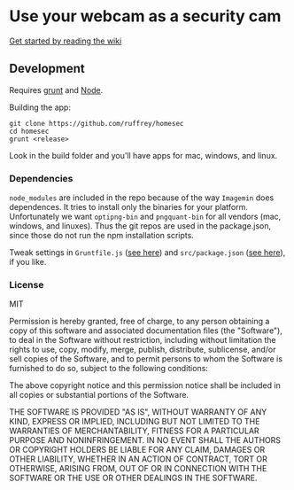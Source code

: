 # Use your webcam as a security cam

[Get started by reading the wiki](https://github.com/ruffrey/homesec/wiki)

## Development

Requires [grunt](http://gruntjs.com) and [Node](http://nodejs.org).

Building the app:

	git clone https://github.com/ruffrey/homesec
	cd homesec
	grunt <release>

Look in the build folder and you'll have apps for mac, windows, and linux.

### Dependencies

`node_modules` are included in the repo because of the way `Imagemin` does dependences. It tries to install only the binaries for your platform. Unfortunately we want `optipng-bin` and `pngquant-bin` for all vendors (mac, windows, and linuxes). Thus the git repos are used in the package.json, since those do not run the npm installation scripts.  

Tweak settings in `Gruntfile.js` ([see here](https://github.com/mllrsohn/grunt-node-webkit-builder)) and `src/package.json` ([see here](https://github.com/rogerwang/node-webkit/wiki/Manifest-format)), if you like.

### License

MIT

Permission is hereby granted, free of charge, to any person obtaining a copy
of this software and associated documentation files (the "Software"), to deal
in the Software without restriction, including without limitation the rights
to use, copy, modify, merge, publish, distribute, sublicense, and/or sell
copies of the Software, and to permit persons to whom the Software is
furnished to do so, subject to the following conditions:

The above copyright notice and this permission notice shall be included in
all copies or substantial portions of the Software.

THE SOFTWARE IS PROVIDED "AS IS", WITHOUT WARRANTY OF ANY KIND, EXPRESS OR
IMPLIED, INCLUDING BUT NOT LIMITED TO THE WARRANTIES OF MERCHANTABILITY,
FITNESS FOR A PARTICULAR PURPOSE AND NONINFRINGEMENT. IN NO EVENT SHALL THE
AUTHORS OR COPYRIGHT HOLDERS BE LIABLE FOR ANY CLAIM, DAMAGES OR OTHER
LIABILITY, WHETHER IN AN ACTION OF CONTRACT, TORT OR OTHERWISE, ARISING FROM,
OUT OF OR IN CONNECTION WITH THE SOFTWARE OR THE USE OR OTHER DEALINGS IN
THE SOFTWARE.
